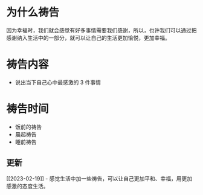 
# 为什么祷告

因为幸福时，我们就会感觉有好多事情需要我们感谢，所以，也许我们可以通过把感谢纳入生活中的一部分，就可以让自己的生活更加愉悦，更加幸福。

# 祷告内容

- 说出当下自己心中最感激的 3 件事情

# 祷告时间

- 饭前的祷告
- 晨起祷告
- 睡前祷告

## 更新

[[2023-02-19]] - 感觉生活中加一些祷告，可以让自己更加平和、幸福，用更加感激的态度生活。